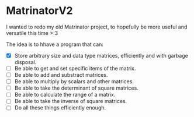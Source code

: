 # MatrinatorV2
I wanted to redo my old Matrinator project, to hopefully be more useful and versatile this time >:3

The idea is to hhave a program that can:
- [x] Store arbitrary size and data type matrices, efficiently and with garbage disposal.
- [ ] Be able to get and set specific items of the matrix.
- [ ] Be able to add and substract matrices.
- [ ] Be able to multiply by scalars and other matrices.
- [ ] Be able to take the determinant of square matrices.
- [ ] Be able to calculate the range of a matrix.
- [ ] Be able to take the inverse of square matrices.
- [ ] Do all these things efficiently enough.
